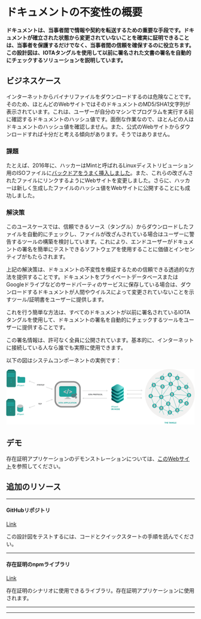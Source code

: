 # ドキュメントの不変性の概要
<!-- # Document immutability overview -->

**ドキュメントは、当事者間で情報や契約を転送するための重要な手段です。ドキュメントが確立された状態から変更されていないことを確実に証明できることは、当事者を保護するだけでなく、当事者間の信頼を確保するのに役立ちます。この設計図は、IOTAタングルを使用して以前に署名された文書の署名を自動的にチェックするソリューションを説明しています。**
<!-- **Documents are an important means of transporting information and contracts between parties. Being able to reliably prove that a document has not been changed from an established state helps ensure trust between parties. As well as protect the parties. This blueprint describes a solution that automatically checks the signature of a previously signed document using the IOTA Tangle.** -->

## ビジネスケース
<!-- ## Business case -->

インターネットからバイナリファイルをダウンロードするのは危険なことです。そのため、ほとんどのWebサイトではそのドキュメントのMD5/SHA1文字列が表示されています。これは、ユーザーが自分のマシンでプログラムを実行する前に確認するドキュメントのハッシュ値です。面倒な作業なので、ほとんどの人はドキュメントのハッシュ値を確認しません。また、公式のWebサイトからダウンロードすれば十分だと考える傾向があります。そうではありません。
<!-- Downloading a binary file from the internet is a dangerous thing, that is why most websites show an MD5/SHA1 string of that document. That is the hash of the document for the user to check before running the program on his machine, most people don’t check the hash of the documents because it’s a tedious task. Also, people tend to think that downloading from official websites is enough. That is not the case. -->

### 課題
<!-- ### Challenge -->

たとえば、2016年に、ハッカーはMintと呼ばれるLinuxディストリビューション用のISOファイルに[バックドアをうまく挿入しました](https://blog.linuxmint.com/?p=2994)。また、これらの改ざんされたファイルにリンクするようにWebサイトを変更しました。さらに、ハッカーは新しく生成したファイルのハッシュ値をWebサイトに公開することにも成功しました。
<!-- For example, in 2016, hackers [successfully put a backdoor](https://blog.linuxmint.com/?p=2994) into an ISO file for a Linux distribution called Mint, they also changed the website to link to these tampered files. Additionally, they managed to publish newly generated hashes of the files on the website. -->

### 解決策
<!-- ### Solution -->

このユースケースでは、信頼できるソース（タングル）からダウンロードしたファイルを自動的にチェックし、ファイルが改ざんされている場合はユーザーに警告するツールの構築を検討しています。これにより、エンドユーザーがドキュメントの署名を簡単にテストできるソフトウェアを使用することに価値とインセンティブがもたらされます。
<!-- In this use case we are looking at building a tool that automatically checks the downloaded files from a trusted source (the Tangle) and alerts the user if the files have been tampered with. This provides value and incentive for the end user to use a software that makes it easy to test the document signature. -->

上記の解決策は、ドキュメントの不変性を検証するための信頼できる透過的な方法を提供することです。ドキュメントをプライベートデータベースまたはGoogleドライブなどのサードパーティのサービスに保存している場合は、ダウンロードするドキュメントが人間やウイルスによって変更されていないことを示すツール/証明書をユーザーに提供します。
<!-- The solution to the above is to provide a trusted and transparent way to verify document immutability. -->
<!-- If you have a document stored in your private database or in third party services like Google Drive, you want to provide tools/proofs for your users that the document they are going to download hasn’t been changed by human or a virus. -->

これを行う簡単な方法は、すべてのドキュメントが以前に署名されているIOTAタングルを使用して、ドキュメントの署名を自動的にチェックするツールをユーザーに提供することです。
<!-- An easy way to do this is to provide the users a tool that automatically checks the signature of the document using IOTA tangle where all the documents have been signed previously. -->

この署名情報は、許可なく全員に公開されています。基本的に、インターネットに接続している人なら誰でも実際に使用できます。
<!-- This signature information is publicly exposed to everyone without permission, basically, anyone with an internet connection can actually use it. -->

以下の図はシステムコンポーネントの実例です：
<!-- Here is an illustration of the system components: -->

![Document immutability architecture](../images/document-immutability-architecture.png)

## デモ
<!-- ## Demo -->

存在証明アプリケーションのデモンストレーションについては、[このWebサイト](https://iota-poex.dag.sh/)を参照してください。
<!-- See this website for a [demonstration of a proof of existence application](https://iota-poex.dag.sh/). -->

## 追加のリソース
<!-- ## Additional Resources -->

---------------
#### GitHubリポジトリ ####
[Link](https://github.com/iotaledger/poc-document-immutable-blueprint)

この設計図をテストするには、コードとクイックスタートの手順を読んでください。
<!-- Read the code and some quickstart instructions to test this blueprint. -->
---
#### 存在証明のnpmライブラリ ####
[Link](https://www.npmjs.com/package/@iota/poex-tool)

存在証明のシナリオに使用できるライブラリ。存在証明アプリケーションに使用されます。
<!-- A library that can be used for proof of existence scenarios. Used for the proof of existence application. -->
---
---------------
